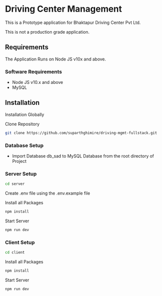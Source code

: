 # Driving Center Management

This is a Prototype application for Bhaktapur Driving Center Pvt Ltd.

This is not a production grade application.

## Requirements

The Application Runs on Node JS v10x and above.

### Software Requirements

- Node JS v10.x and above
- MySQL

## Installation

Installation Globally

Clone Repository

```bash
git clone https://github.com/suparthghimire/driving-mgmt-fullstack.git
```

### Database Setup

- Import Database db_sad to MySQL Database from the root directory of Project

### Server Setup

```bash
cd server
```

Create .env file using the .env.example file

Install all Packages

```bash
npm install
```

Start Server

```bash
npm run dev
```

### Client Setup

```bash
cd client
```

Install all Packages

```bash
npm install
```

Start Server

```bash
npm run dev
```
